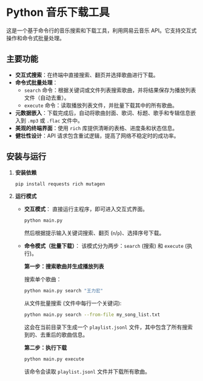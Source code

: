 # Python 音乐下载工具

这是一个基于命令行的音乐搜索和下载工具，利用网易云音乐 API。它支持交互式操作和命令式批量处理。

## 主要功能

- **交互式搜索**：在终端中直接搜索、翻页并选择歌曲进行下载。
- **命令式批量处理**：
  - `search` 命令：根据关键词或文件列表搜索歌曲，并将结果保存为播放列表文件（自动去重）。
  - `execute` 命令：读取播放列表文件，并批量下载其中的所有歌曲。
- **元数据嵌入**：下载完成后，自动将歌曲封面、歌词、标题、歌手和专辑信息嵌入到 `.mp3` 或 `.flac` 文件中。
- **美观的终端界面**：使用 `rich` 库提供清晰的表格、进度条和状态信息。
- **健壮性设计**：API 请求包含重试逻辑，提高了网络不稳定时的成功率。

## 安装与运行

1. **安装依赖**

   ```bash
   pip install requests rich mutagen
   ```

2. **运行模式**

   - **交互模式**：
     直接运行主程序，即可进入交互式界面。

     ```bash
     python main.py
     ```

     然后根据提示输入关键词搜索、翻页 (`n`/`p`)、选择序号下载。

   - **命令模式（批量下载）**：
     该模式分为两步：`search` (搜索) 和 `execute` (执行)。

     **第一步：搜索歌曲并生成播放列表**

     搜索单个歌曲：

     ```bash
     python main.py search "王力宏"
     ```

     从文件批量搜索 (文件中每行一个关键词):

     ```bash
     python main.py search --from-file my_song_list.txt
     ```

     这会在当前目录下生成一个 `playlist.jsonl` 文件，其中包含了所有搜索到的、去重后的歌曲信息。

     **第二步：执行下载**

     ```bash
     python main.py execute
     ```

     该命令会读取 `playlist.jsonl` 文件并下载所有歌曲。


